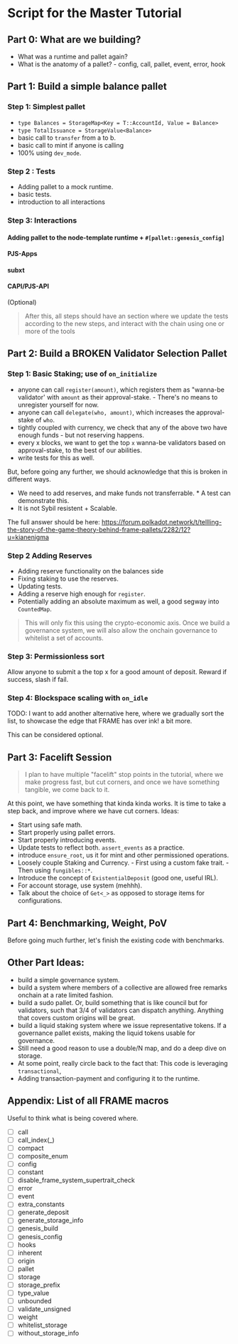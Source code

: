 # Script for the Master Tutorial

## Part 0: What are we building?

- What was a runtime and pallet again?
- What is the anatomy of a pallet? - config, call, pallet, event, error, hook

## Part 1: Build a simple balance pallet

### Step 1: Simplest pallet
- `type Balances = StorageMap<Key = T::AccountId, Value = Balance>`
- `type TotalIssuance = StorageValue<Balance>`
- basic call to `transfer` from a to b.
- basic call to mint if anyone is calling
- 100% using `dev_mode`.

### Step 2 : Tests
- Adding pallet to a mock runtime.
- basic tests.
- introduction to all interactions

### Step 3: Interactions

#### Adding pallet to the node-template runtime + `#[pallet::genesis_config]`

#### PJS-Apps

#### subxt

#### CAPI/PJS-API

(Optional)

> After this, all steps should have an section where we update the tests according to the new steps,
> and interact with the chain using one or more of the tools

## Part 2: Build a BROKEN Validator Selection Pallet

### Step 1: Basic Staking; use of `on_initialize`

- anyone can call `register(amount)`, which registers them as "wanna-be validator' with `amount` as
	their approval-stake. - There's no means to unregister yourself for now.
- anyone can call `delegate(who, amount)`, which increases the approval-stake of `who`.
- tightly coupled with currency, we check that any of the above two have enough funds - but not
	reserving happens.
- every x blocks, we want to get the top `x` wanna-be validators based on approval-stake, to the
  best of our abilities.
- write tests for this as well.

But, before going any further,  we should acknowledge that this is broken in different ways.

* We need to add reserves, and make funds not transferrable. * A test can demonstrate this.
* It is not Sybil resistent + Scalable.

The full answer should be here:
https://forum.polkadot.network/t/tellling-the-story-of-the-game-theory-behind-frame-pallets/2282/12?u=kianenigma

### Step 2 Adding Reserves

- Adding reserve functionality on the balances side
- Fixing staking to use the reserves.
- Updating tests.
- Adding a reserve high enough for `register`.
- Potentially adding an absolute maximum as well, a good segway into `CountedMap`.

> This will only fix this using the crypto-economic axis. Once we build a governance system, we will
> also allow the onchain governance to whitelist a set of accounts.

### Step 3: Permissionless sort

Allow anyone to submit a the top x for a good amount of deposit. Reward if success, slash if fail.

### Step 4: Blockspace scaling with `on_idle`

TODO: I want to add another alternative here, where we gradually sort the list, to showcase the edge
that FRAME has over ink! a bit more.

This can be considered optional.

## Part 3: Facelift Session

> I plan to have multiple "facelift" stop points in the tutorial, where we make progress fast, but
> cut corners, and once we have something tangible, we come back to it.

At this point, we have something that kinda kinda works. It is time to take a step back, and improve
where we have cut corners. Ideas:
- Start using safe math.
- Start properly using pallet errors.
- Start properly introducing events.
- Update tests to reflect both. `assert_events` as a practice.
- introduce `ensure_root`, us it for mint and other permissioned operations.
- Loosely couple Staking and Currency. - First using a custom fake trait. - Then using
	`fungibles::*`.
- Introduce the concept of `ExistentialDeposit` (good one, useful IRL).
- For account storage, use system (mehhh).
- Talk about the choice of `Get<_>` as opposed to storage items for configurations.

## Part 4: Benchmarking, Weight, PoV

Before going much further, let's finish the existing code with benchmarks.

## Other Part Ideas:
- build a simple governance system.
- build a system where members of a collective are allowed free remarks onchain at a rate limited
  fashion.
- build a sudo pallet. Or, build something that is like council but for validators, such that 3/4 of
  validators can dispatch anything. Anything that covers custom origins will be great.
- build a liquid staking system where we issue representative tokens. If a governance pallet exists,
  making the liquid tokens usable for governance.
- Still need a good reason to use a double/N map, and do a deep dive on storage.
- At some point, really circle back to the fact that: This code is leveraging `transactional`,
- Adding transaction-payment and configuring it to the runtime.

## Appendix: List of all FRAME macros

Useful to think what is being covered where.

- [ ] call
- [ ] call_index(_)
- [ ] compact
- [ ] composite_enum
- [ ] config
- [ ] constant
- [ ] disable_frame_system_supertrait_check
- [ ] error
- [ ] event
- [ ] extra_constants
- [ ] generate_deposit
- [ ] generate_storage_info
- [ ] genesis_build
- [ ] genesis_config
- [ ] hooks
- [ ] inherent
- [ ] origin
- [ ] pallet
- [ ] storage
- [ ] storage_prefix
- [ ] type_value
- [ ] unbounded
- [ ] validate_unsigned
- [ ] weight
- [ ] whitelist_storage
- [ ] without_storage_info
